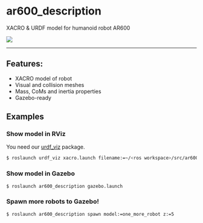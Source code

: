 # ar600_description
XACRO & URDF model for humanoid robot AR600

![](https://pp.userapi.com/c845017/v845017403/3197/57ENEIq1Ag8.jpg)

---

## Features:
 - XACRO model of robot
 - Visual and collision meshes
 - Mass, CoMs and inertia properties
 - Gazebo-ready


## Examples
### Show model in RViz
You need our [urdf_viz](https://github.com/vstuhumanoid/urdf_viz) package.
```bash
$ roslaunch urdf_viz xacro.launch filename:=~/<ros workspace>/src/ar600_description/xacro/ar600.xacro
```

### Show model in Gazebo
```bash
$ roslaunch ar600_description gazebo.launch
```

### Spawn more robots to Gazebo!
```bash
$ roslaunch ar600_description spawn model:=one_more_robot z:=5
```
